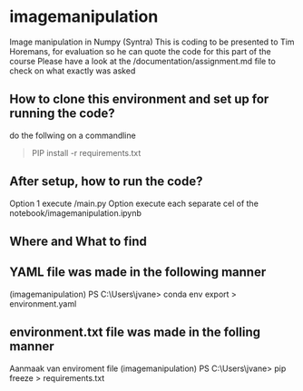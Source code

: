 # imagemanipulation
Image manipulation in Numpy (Syntra)
This is coding to be presented to Tim Horemans, for evaluation so he can quote the code for this part of the course
Please have a look at the /documentation/assignment.md file to check on what exactly was asked 

## How to clone this environment and set up for running the code?
do the follwing on a commandline
> PIP install -r requirements.txt

## After setup, how to run the code?
Option 1 
    execute /main.py
Option 
    execute each separate cel of the notebook/imagemanipulation.ipynb

## Where and What to find


## YAML file was made in the following manner
(imagemanipulation) PS C:\Users\jvane> conda env export > environment.yaml

## environment.txt file was made in the folling manner
Aanmaak van enviroment file
(imagemanipulation) PS C:\Users\jvane> pip freeze > requirements.txt




